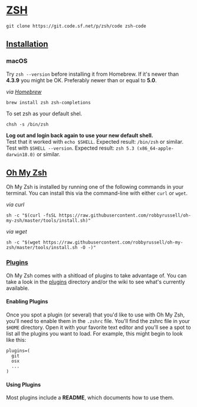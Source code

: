# [ZSH](https://www.zsh.org/)
```shell
git clone https://git.code.sf.net/p/zsh/code zsh-code
```

## [Installation](https://github.com/robbyrussell/oh-my-zsh/wiki/Installing-ZSH)
### macOS
Try `zsh --version` before installing it from Homebrew. If it's newer than **4.3.9** you might be OK. Preferably newer than or equal to **5.0**.  

*via [Homebrew](https://brew.sh/)*
```shell
brew install zsh zsh-completions
```

To set zsh as your default shel.
```shell
chsh -s /bin/zsh
```
**Log out and login back again to use your new default shell.**  
Test that it worked with `echo $SHELL`. Expected result: `/bin/zsh` or similar.  
Test with `$SHELL --version`. Expected result: `zsh 5.3 (x86_64-apple-darwin18.0)` or similar.

## [Oh My Zsh](https://github.com/robbyrussell/oh-my-zsh)
Oh My Zsh is installed by running one of the following commands in your terminal. You can install this via the command-line with either `curl` or `wget`.  

*via curl*
```shell
sh -c "$(curl -fsSL https://raw.githubusercontent.com/robbyrussell/oh-my-zsh/master/tools/install.sh)"
```

*via wget*
```shell
sh -c "$(wget https://raw.githubusercontent.com/robbyrussell/oh-my-zsh/master/tools/install.sh -O -)"
```

### [Plugins](https://github.com/robbyrussell/oh-my-zsh/wiki/Plugins)
Oh My Zsh comes with a shitload of plugins to take advantage of. You can take a look in the [plugins](https://github.com/robbyrussell/oh-my-zsh/tree/master/plugins) directory and/or the wiki to see what's currently available.

#### Enabling Plugins
Once you spot a plugin (or several) that you'd like to use with Oh My Zsh, you'll need to enable them in the `.zshrc` file. You'll find the zshrc file in your `$HOME` directory. Open it with your favorite text editor and you'll see a spot to list all the plugins you want to load. For example, this might begin to look like this:
```shell
plugins=(
  git
  osx
  ...
)
```

#### Using Plugins
Most plugins include a __README__, which documents how to use them.